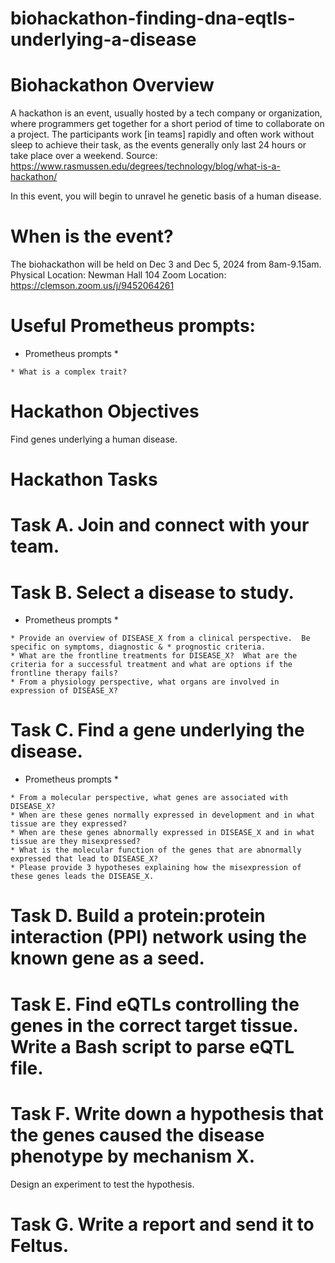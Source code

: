 # biohackathon-finding-dna-eqtls-underlying-a-disease


# Biohackathon Overview

A hackathon is an event, usually hosted by a tech company or organization, where programmers get together for a short period of time to collaborate on a project. The participants work [in teams] rapidly and often work without sleep to achieve their task, as the events generally only last 24 hours or take place over a weekend.  Source: https://www.rasmussen.edu/degrees/technology/blog/what-is-a-hackathon/

In this event, you will begin to unravel he genetic basis of a human disease.

# When is the event?

The biohackathon will be held on Dec 3 and Dec 5, 2024 from 8am-9.15am.  
Physical Location: Newman Hall 104
Zoom Location: https://clemson.zoom.us/j/9452064261

# Useful Prometheus prompts:

* Prometheus prompts *

```
* What is a complex trait?
```

# Hackathon Objectives

Find genes underlying a human disease.

# Hackathon Tasks
# Task A. Join and connect with your team.

# Task B. Select a disease to study.

* Prometheus prompts *
```
* Provide an overview of DISEASE_X from a clinical perspective.  Be specific on symptoms, diagnostic & * prognostic criteria.
* What are the frontline treatments for DISEASE_X?  What are the criteria for a successful treatment and what are options if the frontline therapy fails?
* From a physiology perspective, what organs are involved in expression of DISEASE_X?
```

# Task C. Find a gene underlying the disease.

* Prometheus prompts *

```
* From a molecular perspective, what genes are associated with DISEASE_X?
* When are these genes normally expressed in development and in what tissue are they expressed?
* When are these genes abnormally expressed in DISEASE_X and in what tissue are they misexpressed?
* What is the molecular function of the genes that are abnormally expressed that lead to DISEASE_X?
* Please provide 3 hypotheses explaining how the misexpression of these genes leads the DISEASE_X.
```
# Task D. Build a protein:protein interaction (PPI) network using the known gene as a seed.

# Task E. Find eQTLs controlling the genes in the correct target tissue. Write a Bash script to parse eQTL file.

# Task F. Write down a hypothesis that the genes caused the disease phenotype by mechanism X.  

Design an experiment to test the hypothesis.

# Task G. Write a report and send it to Feltus.

